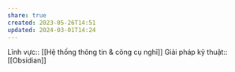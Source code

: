 ```yaml
---
share: true
created: 2023-05-26T14:51
updated: 2024-03-01T14:24
---
```

Lĩnh vực:: [[Hệ thống thông tin & công cụ nghĩ]]
Giải pháp kỹ thuật:: [[Obsidian]]